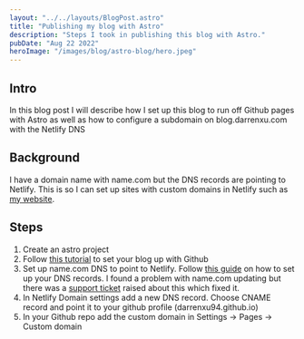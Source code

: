 ```yaml
---
layout: "../../layouts/BlogPost.astro"
title: "Publishing my blog with Astro"
description: "Steps I took in publishing this blog with Astro."
pubDate: "Aug 22 2022"
heroImage: "/images/blog/astro-blog/hero.jpeg"
---
```


## Intro
In this blog post I will describe how I set up this blog to run off Github pages with Astro as well as how to configure a subdomain on blog.darrenxu.com with the Netlify DNS

## Background
I have a domain name with name.com but the DNS records are pointing to Netlify. This is so I can set up sites with custom domains in Netlify such as [my website](darrenxu.com).

## Steps
1. Create an astro project
2. Follow [this tutorial](https://docs.astro.build/en/guides/deploy/github/) to set your blog up with Github
3. Set up name.com DNS to point to Netlify. Follow [this guide](https://docs.netlify.com/domains-https/custom-domains/configure-external-dns/) on how to set up your DNS records. I found a problem with name.com updating but there was a [support ticket](https://answers.netlify.com/t/support-guide-name-com-domain-reports-a-dns-zone-for-this-domain-already-exists-on-ns1-error/11461) raised about this which fixed it.
4. In Netlify Domain settings add a new DNS record. Choose CNAME record and point it to your github profile (darrenxu94.github.io)
5. In your Github repo add the custom domain in Settings -> Pages -> Custom domain
